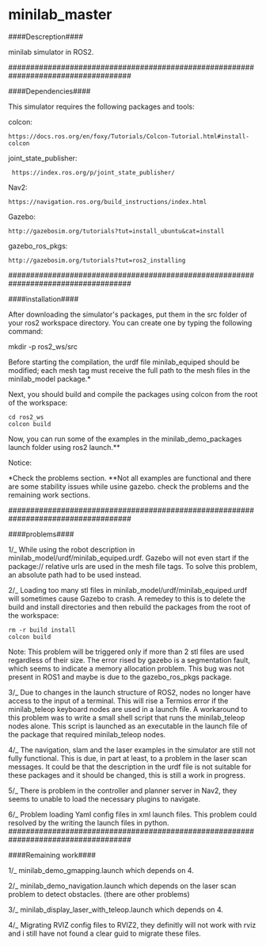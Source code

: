 # minilab_master
####Descreption####

minilab simulator in ROS2.

####################################################################################

####Dependencies####

This simulator requires the following packages and tools:

  colcon:
  
    https://docs.ros.org/en/foxy/Tutorials/Colcon-Tutorial.html#install-colcon
  
  joint_state_publisher:
      
     https://index.ros.org/p/joint_state_publisher/
  
  Nav2:
    
    https://navigation.ros.org/build_instructions/index.html
  
  Gazebo: 
    
    http://gazebosim.org/tutorials?tut=install_ubuntu&cat=install
  
  gazebo_ros_pkgs: 
    
    http://gazebosim.org/tutorials?tut=ros2_installing

####################################################################################

####installation####

After downloading the simulator's packages, put them in the src folder of your ros2 workspace directory. You can create one by typing the following command:

  mkdir -p ros2_ws/src

Before starting the compilation, the urdf file minilab_equiped should be modified; each mesh tag must receive the full path to the mesh files in the minilab_model package.*

Next, you should build and compile the packages using colcon from the root of the workspace:

    cd ros2_ws
    colcon build
  
Now, you can run some of the examples in the minilab_demo_packages launch folder using ros2 launch.**

Notice:

*Check the problems section.
**Not all examples are functional and there are some stability issues while usine gazebo. check the problems and the remaining work sections.

####################################################################################

####problems####

1/_ While using the robot description in minilab_model/urdf/minilab_equiped.urdf. Gazebo will not even start if the package:// relative urls are used in the mesh  file tags. To solve this problem, an absolute path had to be used instead.

2/_ Loading too many stl files in minilab_model/urdf/minilab_equiped.urdf will sometimes cause Gazebo to crash. A remedey to this is to delete the build and install directories and then rebuild the packages from the root of the workspace:

    rm -r build install
    colcon build


   Note:
      This problem will be triggered only if more than 2 stl files are used regardless of their size. The error rised by gazebo is a segmentation fault, which seems       to indicate a memory allocation problem. This bug was not present in ROS1 and maybe is due to the gazebo_ros_pkgs package.
    
3/_ Due to changes in the launch structure of ROS2, nodes no longer have access to the input of a terminal. This will rise a Termios error if the minilab_teleop keyboard nodes are used in a launch file. A workaround to this problem was to write a small shell script that runs the minilab_teleop nodes alone. This script is launched as an executable in the launch file of the package that required minilab_teleop nodes.
  
4/_ The navigation, slam and the laser examples in the simulator are still not fully functional. This is due, in part at least, to a problem in the laser scan messages. It could be that the description in the urdf file is not suitable for these packages and it should be changed, this is still a work in progress. 

5/_ There is problem in the controller and planner server in Nav2, they seems to unable to load the necessary plugins to navigate.

6/_ Problem loading Yaml config files in xml launch files. This problem could resolved by the writing the launch files in python.
####################################################################################

####Remaining work####

1/_ minilab_demo_gmapping.launch which depends on 4.

2/_ minilab_demo_navigation.launch which depends on the laser scan problem to detect obstacles. (there are other problems)

3/_ minilab_display_laser_with_teleop.launch which depends on 4.

4/_ Migrating RVIZ config files to RVIZ2, they definitly will not work with rviz and i still have not found a clear guid to migrate these files.

